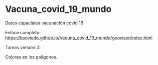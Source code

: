 # Vacuna_covid_19_mundo
Datos espaciales vacunación covid 19  

Enlace completo:  https://bsoviedo.github.io/Vacuna_covid_19_mundo/geovisor/index.html


Tareas versión  2:

Colores en los poligonos.
